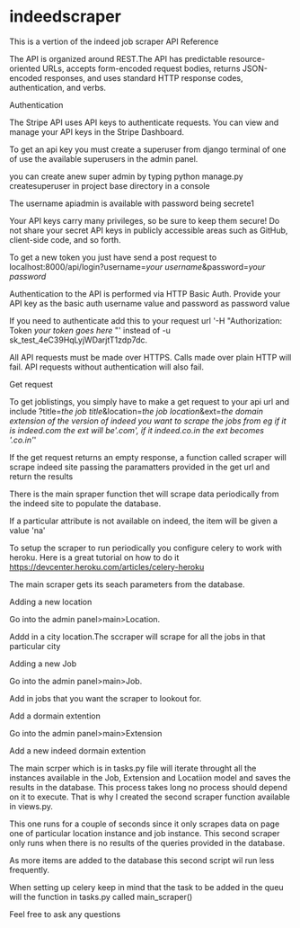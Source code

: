 # indeedscraper
This is a vertion of the indeed job scraper
API Reference

The API is organized around REST.The API has predictable resource-oriented URLs, accepts form-encoded request bodies, returns JSON-encoded responses, and uses standard HTTP response codes, authentication, and verbs.

Authentication

The Stripe API uses API keys to authenticate requests. You can view and manage your API keys in the Stripe Dashboard.

To get an api key you must create a superuser from django terminal of one of use the available superusers in the admin panel.

you can create anew super admin by typing python manage.py createsuperuser in project base directory in a console

The username apiadmin is available with password being secrete1 

Your API keys carry many privileges, so be sure to keep them secure! Do not share your secret API keys in publicly accessible areas such as GitHub, client-side code, and so forth.

To get a new token you just have send a post request to localhost:8000/api/login?username=*your username*&password=*your password*

Authentication to the API is performed via HTTP Basic Auth. Provide your API key as the basic auth username value and password as password value

If you need to authenticate add this to your request url '-H "Authorization: Token *your token goes here* "' instead of -u sk_test_4eC39HqLyjWDarjtT1zdp7dc.

All API requests must be made over HTTPS. Calls made over plain HTTP will fail. API requests without authentication will also fail.

Get request

To get joblistings, you simply have to make a get request to your api url and include ?title=*the job title*&location=*the job location*&ext=*the domain extension of the version of indeed you want to scrape the jobs from eg if it is indeed.com the ext will be'.com', if it indeed.co.in the ext becomes '.co.in'*'

If the get request returns an empty response, a function called scraper will scrape indeed site passing the paramatters provided in the get url and return the results

There is the main spraper function thet will scrape data periodically from the indeed site to populate the database.

If a particular attribute is not available on indeed, the item will be given a value 'na'

To setup the scraper to run periodically you configure celery to work with heroku. Here is a great tutorial on how to do it https://devcenter.heroku.com/articles/celery-heroku
 
The main scraper gets its seach parameters from the database.


Adding a new location 
 
Go into the admin panel>main>Location.

Addd in a city location.The sccraper will scrape for all the jobs in that particular city

Adding a new Job

Go into the admin panel>main>Job.

Add in jobs that you want the scraper to lookout for.

Add a dormain extention

Go into the admin panel>main>Extension

Add a new indeed dormain extention 

The main scrper which is in tasks.py file will iterate throught all the instances available in the Job, Extension and Locatiion model and saves the results in the database. This process takes long no process should depend on it to execute. That is why I created the second scraper function available in views.py.

This one runs for a couple of seconds since it only scrapes data on page one of particular location instance and job instance. This second scraper only runs when there is no results of the queries provided in the database.

As more items are added to the database this second script wil run less frequently.

When setting up celery keep in mind that the task to be added in the queu will the function in tasks.py called main_scraper()

Feel free to ask any questions
